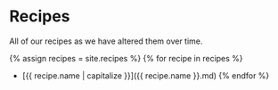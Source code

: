 # Recipes

All of our recipes as we have altered them over time.

{% assign recipes = site.recipes %}
{% for recipe in recipes %}
  * [{{ recipe.name | capitalize }}]({{ recipe.name }}.md)
{% endfor %}